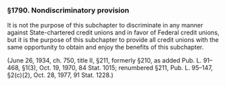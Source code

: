 ### §1790. Nondiscriminatory provision ###

It is not the purpose of this subchapter to discriminate in any manner against State-chartered credit unions and in favor of Federal credit unions, but it is the purpose of this subchapter to provide all credit unions with the same opportunity to obtain and enjoy the benefits of this subchapter.

(June 26, 1934, ch. 750, title II, §211, formerly §210, as added Pub. L. 91–468, §1(3), Oct. 19, 1970, 84 Stat. 1015; renumbered §211, Pub. L. 95–147, §2(c)(2), Oct. 28, 1977, 91 Stat. 1228.)